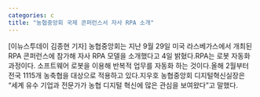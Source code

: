 ```yaml
---
categories: c
title: "농협중앙회 국제 콘퍼런스서 자사 RPA 소개"
---
```

[이뉴스투데이 김종현 기자] 농협중앙회는 지난 9월 29일 미국 라스베가스에서 개최된 RPA 콘퍼런스에 참가해 자사 RPA 모델을 소개했다고 4일 밝혔다.RPA는 로봇 자동화 과정이다. 소프트웨어 로봇을 이용해 반복적 업무를 자동화 하는 것이다.올해 2월부터 전국 1115개 농축협을 대상으로 적용하고 있다.지우호 농협중앙회 디지털혁신실장은 “세계 유수 기업과 전문가가 농협 디지털 혁신에 많은 관심을 보여왔다”고 말했다.
